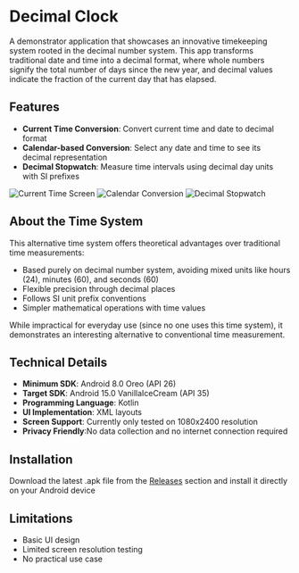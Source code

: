 # Decimal Clock

A demonstrator application that showcases an innovative timekeeping system rooted in the decimal number system. This app transforms traditional date and time into a decimal format, where whole numbers signify the total number of days since the new year, and decimal values indicate the fraction of the current day that has elapsed.


## Features

- **Current Time Conversion**: Convert current time and date to decimal format
- **Calendar-based Conversion**: Select any date and time to see its decimal representation
- **Decimal Stopwatch**: Measure time intervals using decimal day units with SI prefixes

![Current Time Screen](./screenshots/screen1.png) ![Calendar Conversion](./screenshots/screen2.png) ![Decimal Stopwatch](./screenshots/screen3.png)

## About the Time System

This alternative time system offers theoretical advantages over traditional time measurements:

- Based purely on decimal number system, avoiding mixed units like hours (24), minutes (60), and seconds (60)
- Flexible precision through decimal places
- Follows SI unit prefix conventions
- Simpler mathematical operations with time values

While impractical for everyday use (since no one uses this time system), it demonstrates an interesting alternative to conventional time measurement.

## Technical Details

- **Minimum SDK**: Android 8.0 Oreo (API 26)
- **Target SDK**: Android 15.0 VanillaIceCream (API 35)
- **Programming Language**: Kotlin
- **UI Implementation**: XML layouts
- **Screen Support**: Currently only tested on 1080x2400 resolution
- **Privacy Friendly**:No data collection and no internet connection required


## Installation

Download the latest .apk file from the [Releases](../../releases) section and install it directly on your Android device

## Limitations

- Basic UI design
- Limited screen resolution testing
- No practical use case

